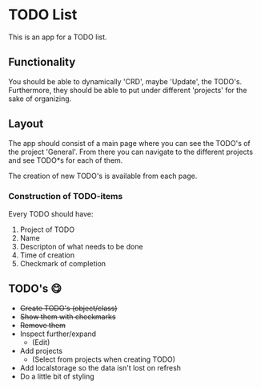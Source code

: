 # TODO List

This is an app for a TODO list.

## Functionality

You should be able to dynamically 'CRD', maybe 'Update', the TODO's. Furthermore, they should be able to put under different 'projects' for the sake of organizing.

## Layout

The app should consist of a main page where you can see the TODO's of the project 'General'. From there you can navigate to the different projects and see TODO\*s for each of them.

The creation of new TODO's is available from each page.

### Construction of TODO-items

Every TODO should have:

1. Project of TODO
2. Name
3. Descripton of what needs to be done
4. Time of creation
5. Checkmark of completion

## TODO's 😋

- ~~Create TODO's (object/class)~~
- ~~Show them with checkmarks~~
- ~~Remove them~~
- Inspect further/expand
  - (Edit)
- Add projects
  - (Select from projects when creating TODO)
- Add localstorage so the data isn't lost on refresh
- Do a little bit of styling
